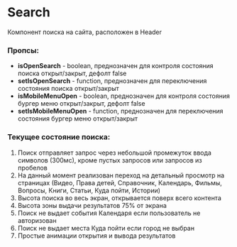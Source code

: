 # Search

Компонент поиска на сайта, расположен в Header

### Пропсы:

- **isOpenSearch** - boolean, преднозначен для контроля состояния поиска открыт/закрыт, дефолт false
- **setIsOpenSearch** - function, преднозначен для переключения состояния поиска открыт/закрыт
- **isMobileMenuOpen** - boolean, преднозначен для контроля состояния бургер меню открыт/закрыт, дефолт false
- **setIsMobileMenuOpen** - function, преднозначен для переключения состояния бургер меню открыт/закрыт

### Текущее состояние поиска:

1. Поиск отправляет запрос через небольшой промежуток ввода символов (300мс), кроме пустых запросов или запросов из пробелов
2. На данный момент реализован переход на детальный просмотр на страницах 
(Видео, Права детей, Справочник, Календарь, Фильмы, Вопросы, Книги, Статьи, Куда пойти, Истории)
3. Высота поиска во весь экран, открывается поверх всего контента
4. Высота зоны выдачи результатов 75% от экрана
5. Поиск не выдает события Календаря если пользователь не авторизован
6. Поиск не выдает места Куда пойти если город не выбран
7. Простые анимации открытия и вывода результатов
